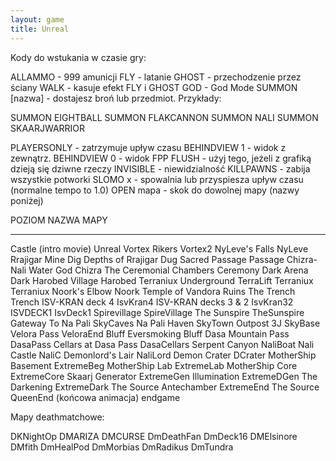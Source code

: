 ```yaml
---
layout: game
title: Unreal
---
```


Kody do wstukania w czasie gry:

ALLAMMO 	- 999 amunicji
FLY 		- latanie
GHOST 		- przechodzenie przez ściany
WALK 		- kasuje efekt FLY i GHOST
GOD 		- God Mode
SUMMON [nazwa] 	- dostajesz broń lub przedmiot. Przykłady:

SUMMON EIGHTBALL
SUMMON FLAKCANNON
SUMMON NALI
SUMMON SKAARJWARRIOR

PLAYERSONLY 	- zatrzymuje upływ czasu
BEHINDVIEW 1 	- widok z zewnątrz.
BEHINDVIEW 0 	- widok FPP
FLUSH 		- użyj tego, jeżeli z grafiką dzieją się dziwne 
rzeczy
INVISIBLE 	- niewidzialność
KILLPAWNS 	- zabija wszystkie potworki
SLOMO x 	- spowalnia lub przyspiesza upływ czasu 
(normalne tempo 
		  to 1.0)
OPEN mapa	- skok do dowolnej mapy (nazwy poniżej)

POZIOM                    	NAZWA MAPY
----------                    	------------------
Castle (intro movie)      	Unreal
Vortex Rikers             	Vortex2
NyLeve's Falls            	NyLeve
Rrajigar Mine             	Dig
Depths of Rrajigar        	Dug
Sacred Passage            	Passage
Chizra-Nali Water God     	Chizra
The Ceremonial Chambers   	Ceremony
Dark Arena                	Dark
Harobed Village           	Harobed
Terraniux Underground     	TerraLift
Terraniux                 	Terraniux
Noork's Elbow             	Noork
Temple of Vandora         	Ruins
The Trench                	Trench
ISV-KRAN deck 4           	IsvKran4
ISV-KRAN decks 3 & 2      	IsvKran32
ISVDECK1                  	IsvDeck1
Spirevillage              	SpireVillage
The Sunspire              	TheSunspire
Gateway To Na Pali        	SkyCaves
Na Pali Haven             	SkyTown
Outpost 3J                	SkyBase
Velora Pass               	VeloraEnd
Bluff Eversmoking         	Bluff
Dasa Mountain Pass        	DasaPass
Cellars at Dasa Pass      	DasaCellars
Serpent Canyon            	NaliBoat
Nali Castle               		NaliC
Demonlord's Lair          	NaliLord
Demon Crater              	DCrater
MotherShip Basement       	ExtremeBeg
MotherShip Lab            	ExtremeLab
MotherShip Core           	ExtremeCore
Skaarj Generator          	ExtremeGen
Illumination              		ExtremeDGen
The Darkening             	ExtremeDark
The Source Antechamber    	ExtremeEnd
The Source                	QueenEnd
(końcowa animacja)        	endgame

Mapy deathmatchowe:

DKNightOp
DMARIZA
DMCURSE
DmDeathFan
DmDeck16
DMElsinore
DMfith
DmHealPod
DmMorbias
DmRadikus
DmTundra
